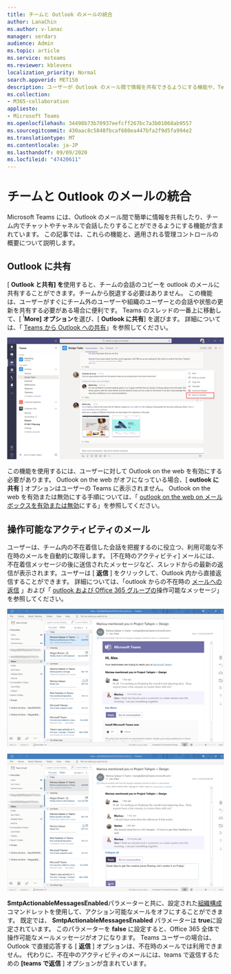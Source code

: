 ```yaml
---
title: チームと Outlook のメールの統合
author: LanaChin
ms.author: v-lanac
manager: serdars
audience: Admin
ms.topic: article
ms.service: msteams
ms.reviewer: kblevens
localization_priority: Normal
search.appverid: MET150
description: ユーザーが Outlook のメール間で情報を共有できるようにする機能や、Teams でのチャットやチャネルの会話など、チームと Outlook のメール統合機能について説明します。
ms.collection:
- M365-collaboration
appliesto:
- Microsoft Teams
ms.openlocfilehash: 34498b73b70937eefcff267bc7a3b01068ab9557
ms.sourcegitcommit: 430aac8c5848fbcaf680ea447bfa2f9d5fa994e2
ms.translationtype: MT
ms.contentlocale: ja-JP
ms.lasthandoff: 09/09/2020
ms.locfileid: "47420611"
---
```

# <a name="teams-and-outlook-email-integration"></a>チームと Outlook のメールの統合

Microsoft Teams には、Outlook のメール間で簡単に情報を共有したり、チーム内でチャットやチャネルで会話したりすることができるようにする機能が含まれています。 この記事では、これらの機能と、適用される管理コントロールの概要について説明します。

## <a name="share-to-outlook"></a>Outlook に共有

[ **Outlook と共有] を**使用すると、チームの会話のコピーを outlook のメールに共有することができます。チームから脱退する必要はありません。 この機能は、ユーザーがすぐにチーム外のユーザーや組織のユーザーとの会話や状態の更新を共有する必要がある場合に便利です。 Teams のスレッドの一番上に移動して、[ **̇̇̇ More] オプション**を選び、[ **Outlook に共有**] を選びます。  詳細については、「 [Teams から Outlook への共有](https://support.office.com/article/share-to-outlook-from-teams-f9dabbe9-9e9b-4e35-99dd-2eeeb67c4f6d)」を参照してください。

![Teams の Outlook の共有機能を示すスクリーンショット](media/share-to-outlook.png)

この機能を使用するには、ユーザーに対して Outlook on the web を有効にする必要があります。 Outlook on the web がオフになっている場合、[ **outlook に共有** ] オプションはユーザーの Teams に表示されません。 Outlook on the web を有効または無効にする手順については、「 [outlook on the web on メールボックスを有効または無効](https://docs.microsoft.com/exchange/recipients-in-exchange-online/manage-user-mailboxes/enable-or-disable-outlook-web-app)にする」を参照してください。

## <a name="actionable-activity-emails"></a>操作可能なアクティビティのメール

ユーザーは、チーム内の不在着信した会話を把握するのに役立つ、利用可能な不在時のメールを自動的に取得します。 [不在時のアクティビティ] メールには、不在着信メッセージの後に送信されたメッセージなど、スレッドからの最新の返信が表示されます。ユーザーは [ **返信** ] をクリックして、Outlook 内から直接返信することができます。 詳細については、「outlook からの不在時の [メールへの返信](https://support.office.com/article/reply-to-missed-activity-emails-from-outlook-bc0cf587-db26-4946-aac7-8eebd84f1381) 」および「 [outlook および Office 365 グループの](https://docs.microsoft.com/outlook/actionable-messages/)操作可能なメッセージ」を参照してください。

![見逃したアクティビティのメールを示すスクリーンショット](media/missed-activity-email.png)

![不在時のメールに返信する方法を示すスクリーンショット](media/missed-activity-email-reply.png)

**SmtpActionableMessagesEnabled**パラメーターと共に、設定された[組織構成](https://docs.microsoft.com/powershell/module/exchange/organization/set-organizationconfig)コマンドレットを使用して、アクション可能なメールをオフにすることができます。 既定では、 **SmtpActionableMessagesEnabled** パラメーターは **true**に設定されています。 このパラメーターを **false** に設定すると、Office 365 全体で操作可能なメールメッセージがオフになります。 Teams ユーザーの場合は、Outlook で直接応答する [ **返信** ] オプションは、不在時のメールでは利用できません。 代わりに、不在中のアクティビティのメールには、teams で返信するための **[teams で返信** ] オプションが含まれています。
